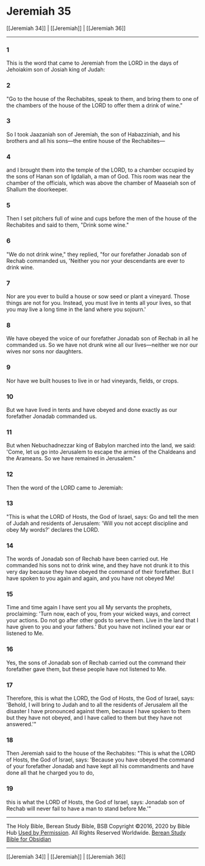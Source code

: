 # Jeremiah 35

[[Jeremiah 34]] | [[Jeremiah]] | [[Jeremiah 36]]

---

### 1
This is the word that came to Jeremiah from the LORD in the days of Jehoiakim son of Josiah king of Judah:

### 2
"Go to the house of the Rechabites, speak to them, and bring them to one of the chambers of the house of the LORD to offer them a drink of wine."

### 3
So I took Jaazaniah son of Jeremiah, the son of Habazziniah, and his brothers and all his sons—the entire house of the Rechabites—

### 4
and I brought them into the temple of the LORD, to a chamber occupied by the sons of Hanan son of Igdaliah, a man of God. This room was near the chamber of the officials, which was above the chamber of Maaseiah son of Shallum the doorkeeper.

### 5
Then I set pitchers full of wine and cups before the men of the house of the Rechabites and said to them, "Drink some wine."

### 6
"We do not drink wine," they replied, "for our forefather Jonadab son of Rechab commanded us, 'Neither you nor your descendants are ever to drink wine.

### 7
Nor are you ever to build a house or sow seed or plant a vineyard. Those things are not for you. Instead, you must live in tents all your lives, so that you may live a long time in the land where you sojourn.'

### 8
We have obeyed the voice of our forefather Jonadab son of Rechab in all he commanded us. So we have not drunk wine all our lives—neither we nor our wives nor sons nor daughters.

### 9
Nor have we built houses to live in or had vineyards, fields, or crops.

### 10
But we have lived in tents and have obeyed and done exactly as our forefather Jonadab commanded us.

### 11
But when Nebuchadnezzar king of Babylon marched into the land, we said: 'Come, let us go into Jerusalem to escape the armies of the Chaldeans and the Arameans. So we have remained in Jerusalem."

### 12
Then the word of the LORD came to Jeremiah:

### 13
"This is what the LORD of Hosts, the God of Israel, says: Go and tell the men of Judah and residents of Jerusalem: 'Will you not accept discipline and obey My words?' declares the LORD.

### 14
The words of Jonadab son of Rechab have been carried out. He commanded his sons not to drink wine, and they have not drunk it to this very day because they have obeyed the command of their forefather. But I have spoken to you again and again, and you have not obeyed Me!

### 15
Time and time again I have sent you all My servants the prophets, proclaiming: 'Turn now, each of you, from your wicked ways, and correct your actions. Do not go after other gods to serve them. Live in the land that I have given to you and your fathers.' But you have not inclined your ear or listened to Me.

### 16
Yes, the sons of Jonadab son of Rechab carried out the command their forefather gave them, but these people have not listened to Me.

### 17
Therefore, this is what the LORD, the God of Hosts, the God of Israel, says: 'Behold, I will bring to Judah and to all the residents of Jerusalem all the disaster I have pronounced against them, because I have spoken to them but they have not obeyed, and I have called to them but they have not answered.'"

### 18
Then Jeremiah said to the house of the Rechabites: "This is what the LORD of Hosts, the God of Israel, says: 'Because you have obeyed the command of your forefather Jonadab and have kept all his commandments and have done all that he charged you to do,

### 19
this is what the LORD of Hosts, the God of Israel, says: Jonadab son of Rechab will never fail to have a man to stand before Me.'"

---

The Holy Bible, Berean Study Bible, BSB
Copyright ©2016, 2020 by Bible Hub
[Used by Permission](https://berean.bible/terms.htm). All Rights Reserved Worldwide.
[Berean Study Bible for Obsidian](https://github.com/gapmiss/berean-study-bible-for-obsidian)

---

[[Jeremiah 34]] | [[Jeremiah]] | [[Jeremiah 36]]

